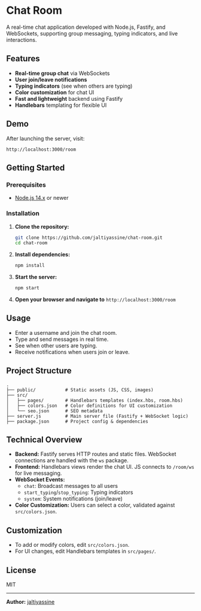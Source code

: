 # Chat Room

A real-time chat application developed with Node.js, Fastify, and WebSockets, supporting group messaging, typing indicators, and live interactions.

## Features

- **Real-time group chat** via WebSockets
- **User join/leave notifications**
- **Typing indicators** (see when others are typing)
- **Color customization** for chat UI
- **Fast and lightweight** backend using Fastify
- **Handlebars** templating for flexible UI

## Demo

After launching the server, visit:  
```
http://localhost:3000/room
```

## Getting Started

### Prerequisites

- [Node.js 14.x](https://nodejs.org/) or newer

### Installation

1. **Clone the repository:**
   ```bash
   git clone https://github.com/jaltiyassine/chat-room.git
   cd chat-room
   ```

2. **Install dependencies:**
   ```bash
   npm install
   ```

3. **Start the server:**
   ```bash
   npm start
   ```

4. **Open your browser and navigate to** `http://localhost:3000/room`

## Usage

- Enter a username and join the chat room.
- Type and send messages in real time.
- See when other users are typing.
- Receive notifications when users join or leave.

## Project Structure

```
.
├── public/           # Static assets (JS, CSS, images)
├── src/
│   ├── pages/        # Handlebars templates (index.hbs, room.hbs)
│   ├── colors.json   # Color definitions for UI customization
│   └── seo.json      # SEO metadata
├── server.js         # Main server file (Fastify + WebSocket logic)
├── package.json      # Project config & dependencies
```

## Technical Overview

- **Backend:** Fastify serves HTTP routes and static files. WebSocket connections are handled with the `ws` package.
- **Frontend:** Handlebars views render the chat UI. JS connects to `/room/ws` for live messaging.
- **WebSocket Events:**
  - `chat`: Broadcast messages to all users
  - `start_typing`/`stop_typing`: Typing indicators
  - `system`: System notifications (join/leave)
- **Color Customization:** Users can select a color, validated against `src/colors.json`.

## Customization

- To add or modify colors, edit `src/colors.json`.
- For UI changes, edit Handlebars templates in `src/pages/`.

## License

MIT

---

**Author:** [jaltiyassine](https://github.com/jaltiyassine)